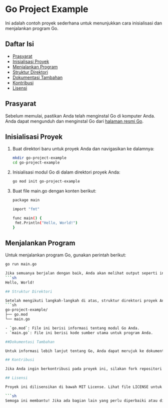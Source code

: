 # Go Project Example

Ini adalah contoh proyek sederhana untuk menunjukkan cara inisialisasi dan menjalankan program Go.

## Daftar Isi

- [Prasyarat](#prasyarat)
- [Inisialisasi Proyek](#inisialisasi-proyek)
- [Menjalankan Program](#menjalankan-program)
- [Struktur Direktori](#struktur-direktori)
- [Dokumentasi Tambahan](#dokumentasi-tambahan)
- [Kontribusi](#kontribusi)
- [Lisensi](#lisensi)

## Prasyarat

Sebelum memulai, pastikan Anda telah menginstal Go di komputer Anda. Anda dapat mengunduh dan menginstal Go dari [halaman resmi Go](https://golang.org/dl/).

## Inisialisasi Proyek

1. Buat direktori baru untuk proyek Anda dan navigasikan ke dalamnya:
   ```sh
   mkdir go-project-example
   cd go-project-example

2. Inisialisasi modul Go di dalam direktori proyek Anda:
   ```sh
   go mod init go-project-example

3. Buat file main.go dengan konten berikut:
   ```sh
   package main

   import "fmt"

   func main() {
    fmt.Println("Hello, World!")
   }

## Menjalankan Program

Untuk menjalankan program Go, gunakan perintah berikut:
```sh
go run main.go

Jika semuanya berjalan dengan baik, Anda akan melihat output seperti ini:
```sh
Hello, World!

## Struktur Direktori

Setelah mengikuti langkah-langkah di atas, struktur direktori proyek Anda akan terlihat seperti ini:
```sh
go-project-example/
├── go.mod
└── main.go

- `go.mod`: File ini berisi informasi tentang modul Go Anda.
- `main.go`: File ini berisi kode sumber utama untuk program Anda.

##Dokumentasi Tambahan

Untuk informasi lebih lanjut tentang Go, Anda dapat merujuk ke dokumentasi resmi Go.

## Kontribusi

Jika Anda ingin berkontribusi pada proyek ini, silakan fork repositori ini dan kirimkan pull request. Semua kontribusi sangat dihargai!

## Lisensi

Proyek ini dilisensikan di bawah MIT License. Lihat file LICENSE untuk informasi lebih lanjut.

```sh
Semoga ini membantu! Jika ada bagian lain yang perlu diperbaiki atau ditambahkan, beri tahu saya.